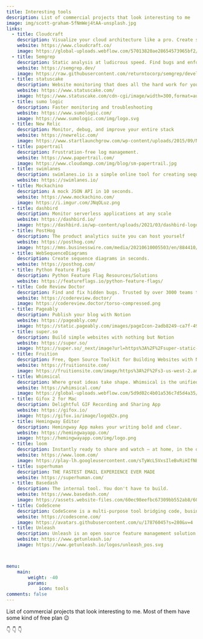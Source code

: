 ```yaml
---
title: Interesting tools
description: List of commercial projects that look interesting to me
image: img/scott-graham-5fNmWej4tAA-unsplash.jpg
links:
  - title: Cloudcraft
    description: Visualize your cloud architecture like a pro. Create smart AWS diagrams
    website: https://www.cloudcraft.co/
    image: https://global-uploads.webflow.com/57013820ae28654573965bf2/570409f4f795da6141d7a581_cloudcraft-logo-with-text.svg
  - title: Semgrep
    description: Static analysis at ludicrous speed. Find bugs and enforce code standards
    website: https://semgrep.dev/
    image: https://raw.githubusercontent.com/returntocorp/semgrep/develop/semgrep.svg
  - title: statuscake
    description: Website monitoring that does all the hard work for you
    website: https://www.statuscake.com/
    image: https://www.statuscake.com/cdn-cgi/image/width=300,format=auto/wp-content/uploads/2021/06/Horizontal-Logo-Blackberry-Text.png
  - title: sumo logic
    description: Faster monitoring and troubleshooting
    website: https://www.sumologic.com/
    image: https://www.sumologic.com/img/logo.svg
  - title: New Relic
    description: Monitor, debug, and improve your entire stack
    website: https://newrelic.com/
    image: https://www.startlaunchgrow.com/wp-content/uploads/2015/09/NewRelic-logo-bug-300x300.png
  - title: papertrail
    description: Frustration-free log management.
    website: https://www.papertrail.com/
    image: https://www.cloudamqp.com/img/blog/sm-papertrail.jpg
  - title: swimlanes
    description: swimlanes.io is a simple online tool for creating sequence diagrams.
    website: https://swimlanes.io/
  - title: Mockachino
    description: A mock JSON API in 10 seconds.
    website: https://www.mockachino.com/
    image: https://i.imgur.com/JNqOLuz.png
  - title: dashbird
    description: Monitor serverless applications at any scale
    website: https://dashbird.io/
    image: https://dashbird.io/wp-content/uploads/2021/03/dashbird-logo@2x.png
  - title: PostHog
    description: The product analytics suite you can host yourself
    website: https://posthog.com/
    image: https://mms.businesswire.com/media/20210610005503/en/884410/22/posthog-logo-800x155.jpg
  - title: WebSequenceDiagrams
    description: Create sequence diagrams in seconds.
    website: https://posthog.com/
  - title: Python Feature Flags
    description: Python Feature Flag Resources/Solutions
    website: https://featureflags.io/python-feature-flags/
  - title: Code Review Doctor
    description: Find and fix hidden bugs. Trusted by over 3000 teams to instantly find and fix Python or Django mistakes, bugs, anti-patterns, and more.
    website: https://codereview.doctor/
    image: https://codereview.doctor/torso-compressed.png
  - title: Pageably
    description: Publish your blog with Notion
    website: https://pageably.com/
    image: https://static.pageably.com/images/pageIcon-2adb8249-ca7f-4911-99a7-c490563c797c
  - title: super.so
    description: Build simple websites with nothing but Notion
    website: https://super.so/
    image: https://super.so/_next/image?url=https%3A%2F%2Fsuper-static-assets.s3.amazonaws.com%2F63d59e6d-b08c-4594-ad51-94d30d455309%2Fimages%2F6892683c-fae1-4ea3-a2bb-e3708c739fa2.svg&w=640&q=80
  - title: Fruition
    description: Free, Open Source Toolkit for Building Websites with Notion
    website: https://fruitionsite.com/
    image: https://fruitionsite.com/image/https%3A%2F%2Fs3-us-west-2.amazonaws.com%2Fsecure.notion-static.com%2F4c44874f-e60d-4d55-a6cd-6c9e0fdb6c6d%2FIcon.png?table=block&id=771ef386-5724-4c27-b938-9734a9cbff44&spaceId=b3d4b7f7-483e-4fb6-8124-1a0208840515&width=250&userId=&cache=v2
  - title: Whimsical
    description: Where great ideas take shape. Whimsical is the unified workspace for thinking and collaboration.
    website: https://whimsical.com/
    image: https://global-uploads.webflow.com/5d9d02c4b01a536c7d5d4a35/5d9f669141d3077765d2af5b_whimsical-logo-on-color%402x.png
  - title: Gifox 2 for Mac
    description: Delightful GIF Recording and Sharing App
    website: https://gifox.io/
    image: https://gifox.io/image/logo@2x.png
  - title: Hemingway Editor
    description: Hemingway App makes your writing bold and clear.
    website: https://hemingwayapp.com/
    image: https://hemingwayapp.com/img/logo.png
  - title: loom
    description: Instantly ready to share and watch – at home, in the office, or a bit of both.
    website: https://www.loom.com/
    image: https://play-lh.googleusercontent.com/sTyWcL5VxsIleBvRiHIfNBCWAP73DlFvNJBrnH5sB33lchkTLuwO-OjmdnmzZT3pn84
  - title: superhuman
    description: THE FASTEST EMAIL EXPERIENCE EVER MADE
    website: https://superhuman.com/
  - title: Basedash
    description: The internal tool. You don't have to build.
    website: https://www.basedash.com/
    image: https://assets.website-files.com/60ec98eefbc67309bb552ab8/60f1e324e14c1d66aaa847fe_Lockup%20-%20Primary.svg
  - title: CodeScene
    description: CodeScene is a multi-purpose tool bridging code, business and people. See hidden risks and social patterns in your code. Prioritize and reduce technical debt.
    website: https://codescene.com/
    image: https://avatars.githubusercontent.com/u/17876045?s=280&v=4
  - title: Unleash
    description: Unleash is an open source feature management solution. It improves the workflow of your development team and leads to quicker software delivery. 
    website: https://www.getunleash.io/
    image: https://www.getunleash.io/logos/unleash_pos.svg



menu:
    main: 
        weight: -40
        params:
            icon: tools
comments: false
---
```


List of commercial projects that look interesting to me. Most of them have some kind of free plan :wink:

:point_down: :point_down: :point_down:
